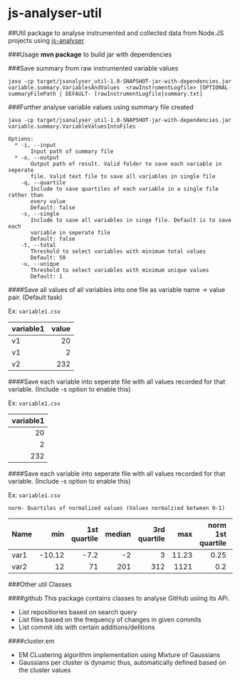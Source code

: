 # js-analyser-util
##Util package to analyse instrumented and collected data from Node.JS projects using [js-analyser](https://github.com/mast-group/js-analyser)

###Usage
**mvn package** to build jar with dependencies

###Save summary from raw instrumented variable values
```
java -cp target/jsanalyser_util-1.0-SNAPSHOT-jar-with-dependencies.jar variable.summary.VariablesAndValues  <rawInstrumentLogfile> [OPTIONAL-summaryFilePath | DEFAULT- [rawInstrumentLogfile]summary.txt]
```

###Further analyse variable values using summary file created
```
java -cp target/jsanalyser_util-1.0-SNAPSHOT-jar-with-dependencies.jar variable.summary.VariableValuesIntoFiles 

Options:
  * -i, --input
       Input path of summary file
  * -o, --output
       Output path of result. Valid folder to save each variable in seperate
       file. Valid text file to save all variables in single file
    -q, --quartile
       Include to save quartiles of each variable in a single file rather than
       every value
       Default: false
    -s, --single
       Include to save all variables in singe file. Default is to save each
       variable in seperate file
       Default: false
    -t, --total
       Threshold to select variables with minimum total values
       Default: 50
    -u, --unique
       Threshold to select variables with minimum unique values
       Default: 1

```

####Save all values of all variables into one file as variable name -> value pair. (Default task)

Ex: `variable1.csv`

| variable1  | value |
|------| ---------: | 
|v1 | 20  | 
|v1 | 2   | 
|v2 | 232 |


####Save each variable into seperate file with all values recorded for that variable. (Include -s option to enable this)

Ex: `variable1.csv`

| variable1  | 
| ---------: | 
| 20  | 
| 2   | 
| 232 |


####Save each variable into seperate file with all values recorded for that variable. (Include -s option to enable this)

Ex: `variable1.csv`

``norm- Quartiles of normalized values (Values normalzied between 0-1)``

| Name|min|1st quartile|median|3rd quartile|max|norm 1st quartile|norm median|norm 3rd quartile|
|-----|--:|-----------:|-----:|-----------:|--:|----------------:|----------:|----------------:|
|var1 |-10.12|     -7.2|    -2|           3|11.23|           0.25|        0.4|              0.8| 
|var2 | 12|          71|   201|         312| 1121|            0.2|        0.6|              0.9| 


###Other util Classes

####github
This package contains classes to analyse GitHub usiing its APi.
- List repositiories based on search query
- List files based on the frequency of changes in given commits 
- List commit ids with certain additions/delitions

####cluster.em
- EM CLustering algorithm implementation using Mixture of Gaussians
- Gaussians per cluster is dynamic thus, automatically defined based on the cluster values

